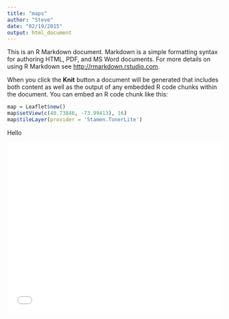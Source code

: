```yaml
---
title: "maps"
author: "Steve"
date: "02/19/2015"
output: html_document
---
```


This is an R Markdown document. Markdown is a simple formatting syntax for authoring HTML, PDF, and MS Word documents. For more details on using R Markdown see <http://rmarkdown.rstudio.com>.

When you click the **Knit** button a document will be generated that includes both content as well as the output of any embedded R code chunks within the document. You can embed an R code chunk like this:


```r
map = Leaflet$new()
map$setView(c(40.73846, -73.99413), 16)
map$tileLayer(provider = 'Stamen.TonerLite')
```
Hello

<iframe src=' figure/unnamed-chunk-2-1.html ' scrolling='no' frameBorder='0' seamless class='rChart leaflet ' id=iframe- chartc883c211a44 ></iframe> <style>iframe.rChart{ width: 100%; height: 400px;}</style>

